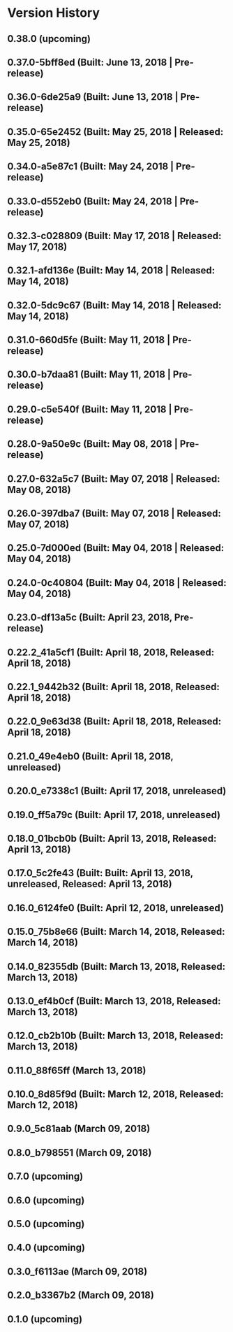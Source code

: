 # Version History


## 0.38.0 (upcoming)

## 0.37.0-5bff8ed (Built: June 13, 2018 | Pre-release)

## 0.36.0-6de25a9 (Built: June 13, 2018 | Pre-release)

## 0.35.0-65e2452 (Built: May 25, 2018 | Released: May 25, 2018)

## 0.34.0-a5e87c1 (Built: May 24, 2018 | Pre-release)

## 0.33.0-d552eb0 (Built: May 24, 2018 | Pre-release)

## 0.32.3-c028809 (Built: May 17, 2018 | Released: May 17, 2018)

## 0.32.1-afd136e (Built: May 14, 2018 | Released: May 14, 2018)

## 0.32.0-5dc9c67 (Built: May 14, 2018 | Released: May 14, 2018)

## 0.31.0-660d5fe (Built: May 11, 2018 | Pre-release)

## 0.30.0-b7daa81 (Built: May 11, 2018 | Pre-release)

## 0.29.0-c5e540f (Built: May 11, 2018 | Pre-release)

## 0.28.0-9a50e9c (Built: May 08, 2018 | Pre-release)

## 0.27.0-632a5c7 (Built: May 07, 2018 | Released: May 08, 2018)

## 0.26.0-397dba7 (Built: May 07, 2018 | Released: May 07, 2018)

## 0.25.0-7d000ed (Built: May 04, 2018 | Released: May 04, 2018)

## 0.24.0-0c40804 (Built: May 04, 2018 | Released: May 04, 2018)

## 0.23.0-df13a5c (Built: April 23, 2018, Pre-release)

## 0.22.2_41a5cf1 (Built: April 18, 2018, Released: April 18, 2018)

## 0.22.1_9442b32 (Built: April 18, 2018, Released: April 18, 2018)

## 0.22.0_9e63d38 (Built: April 18, 2018, Released: April 18, 2018)

## 0.21.0_49e4eb0 (Built: April 18, 2018, unreleased)

## 0.20.0_e7338c1 (Built: April 17, 2018, unreleased)

## 0.19.0_ff5a79c (Built: April 17, 2018, unreleased)

## 0.18.0_01bcb0b (Built: April 13, 2018, Released: April 13, 2018)

## 0.17.0_5c2fe43 (Built: Built: April 13, 2018, unreleased, Released: April 13, 2018)

## 0.16.0_6124fe0 (Built: April 12, 2018, unreleased)

## 0.15.0_75b8e66 (Built: March 14, 2018, Released: March 14, 2018)

## 0.14.0_82355db (Built: March 13, 2018, Released: March 13, 2018)

## 0.13.0_ef4b0cf (Built: March 13, 2018, Released: March 13, 2018)

## 0.12.0_cb2b10b (Built: March 13, 2018, Released: March 13, 2018)

## 0.11.0_88f65ff (March 13, 2018)

## 0.10.0_8d85f9d (Built: March 12, 2018, Released: March 12, 2018)

## 0.9.0_5c81aab (March 09, 2018)

## 0.8.0_b798551 (March 09, 2018)

## 0.7.0 (upcoming)

## 0.6.0 (upcoming)

## 0.5.0 (upcoming)

## 0.4.0 (upcoming)

## 0.3.0_f6113ae (March 09, 2018)

## 0.2.0_b3367b2 (March 09, 2018)

## 0.1.0 (upcoming)